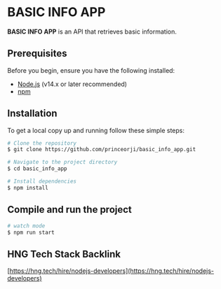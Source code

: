 # BASIC INFO APP

**BASIC INFO APP** is an API that retrieves basic information.

## Prerequisites

Before you begin, ensure you have the following installed:

- [Node.js](https://nodejs.org/) (v14.x or later recommended)
- [npm](https://www.npmjs.com/)

## Installation

To get a local copy up and running follow these simple steps:

```bash
# Clone the repository
$ git clone https://github.com/princeorji/basic_info_app.git

# Navigate to the project directory
$ cd basic_info_app

# Install dependencies
$ npm install
```

## Compile and run the project

```bash
# watch mode
$ npm run start
```

## HNG Tech Stack Backlink    
[https://hng.tech/hire/nodejs-developers](https://hng.tech/hire/nodejs-developers)